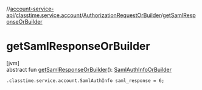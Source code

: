 //[account-service-api](../../../index.md)/[classtime.service.account](../index.md)/[AuthorizationRequestOrBuilder](index.md)/[getSamlResponseOrBuilder](get-saml-response-or-builder.md)

# getSamlResponseOrBuilder

[jvm]\
abstract fun [getSamlResponseOrBuilder](get-saml-response-or-builder.md)(): [SamlAuthInfoOrBuilder](../-saml-auth-info-or-builder/index.md)

`.classtime.service.account.SamlAuthInfo saml_response = 6;`
